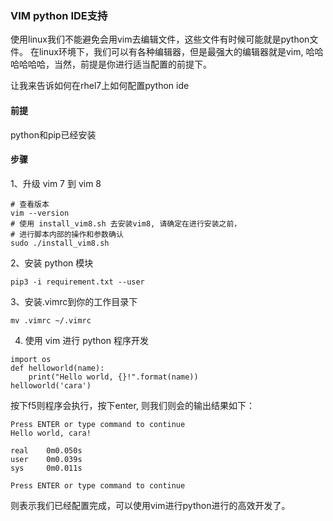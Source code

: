 ### VIM python IDE支持
使用linux我们不能避免会用vim去编辑文件，这些文件有时候可能就是python文件。
在linux环境下，我们可以有各种编辑器，但是最强大的编辑器就是vim, 哈哈哈哈哈哈，当然，前提是你进行适当配置的前提下。

让我来告诉如何在rhel7上如何配置python ide
#### 前提
python和pip已经安装
#### 步骤
1、升级 vim 7 到 vim 8
```
# 查看版本
vim --version
# 使用 install_vim8.sh 去安装vim8, 请确定在进行安装之前，
# 进行脚本内部的操作和参数确认
sudo ./install_vim8.sh
```
2、安装 python 模块
```
pip3 -i requirement.txt --user
```
3、安装.vimrc到你的工作目录下
```
mv .vimrc ~/.vimrc
```
4. 使用 vim 进行 python 程序开发
```
import os
def helloworld(name):
    print("Hello world, {}!".format(name))
helloworld('cara')
```
按下f5则程序会执行，按下enter, 则我们则会的输出结果如下：
```
Press ENTER or type command to continue
Hello world, cara!

real	0m0.050s
user	0m0.039s
sys  	0m0.011s

Press ENTER or type command to continue
```
则表示我们已经配置完成，可以使用vim进行python进行的高效开发了。
